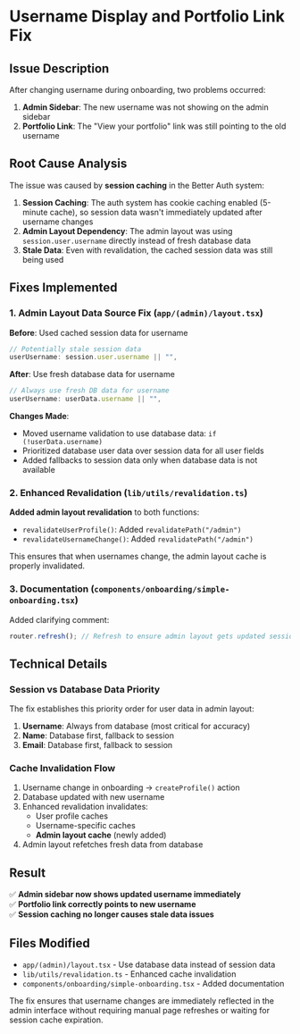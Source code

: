 # Username Display and Portfolio Link Fix

## Issue Description

After changing username during onboarding, two problems occurred:
1. **Admin Sidebar**: The new username was not showing on the admin sidebar
2. **Portfolio Link**: The "View your portfolio" link was still pointing to the old username

## Root Cause Analysis

The issue was caused by **session caching** in the Better Auth system:

1. **Session Caching**: The auth system has cookie caching enabled (5-minute cache), so session data wasn't immediately updated after username changes
2. **Admin Layout Dependency**: The admin layout was using `session.user.username` directly instead of fresh database data
3. **Stale Data**: Even with revalidation, the cached session data was still being used

## Fixes Implemented

### 1. Admin Layout Data Source Fix (`app/(admin)/layout.tsx`)

**Before**: Used cached session data for username
```typescript
// Potentially stale session data
userUsername: session.user.username || "",
```

**After**: Use fresh database data for username
```typescript
// Always use fresh DB data for username
userUsername: userData.username || "",
```

**Changes Made**:
- Moved username validation to use database data: `if (!userData.username)`
- Prioritized database user data over session data for all user fields
- Added fallbacks to session data only when database data is not available

### 2. Enhanced Revalidation (`lib/utils/revalidation.ts`)

**Added admin layout revalidation** to both functions:

- `revalidateUserProfile()`: Added `revalidatePath("/admin")`
- `revalidateUsernameChange()`: Added `revalidatePath("/admin")`

This ensures that when usernames change, the admin layout cache is properly invalidated.

### 3. Documentation (`components/onboarding/simple-onboarding.tsx`)

Added clarifying comment:
```typescript
router.refresh(); // Refresh to ensure admin layout gets updated session data
```

## Technical Details

### Session vs Database Data Priority

The fix establishes this priority order for user data in admin layout:
1. **Username**: Always from database (most critical for accuracy)
2. **Name**: Database first, fallback to session
3. **Email**: Database first, fallback to session

### Cache Invalidation Flow

1. Username change in onboarding → `createProfile()` action
2. Database updated with new username
3. Enhanced revalidation invalidates:
   - User profile caches
   - Username-specific caches  
   - **Admin layout cache** (newly added)
4. Admin layout refetches fresh data from database

## Result

✅ **Admin sidebar now shows updated username immediately**  
✅ **Portfolio link correctly points to new username**  
✅ **Session caching no longer causes stale data issues**

## Files Modified

- `app/(admin)/layout.tsx` - Use database data instead of session data
- `lib/utils/revalidation.ts` - Enhanced cache invalidation
- `components/onboarding/simple-onboarding.tsx` - Added documentation

The fix ensures that username changes are immediately reflected in the admin interface without requiring manual page refreshes or waiting for session cache expiration.